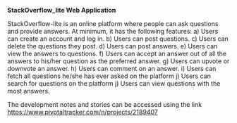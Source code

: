 **StackOverflow_lite Web Application**

StackOverflow-lite is an online platform where people can ask questions and provide answers. At minimum, it has the following features:
a) Users can create an account and log in.
b) Users can post questions.
c) Users can delete the questions they post.
d) Users can post answers.
e) Users can view the answers to questions.
f) Users can accept an answer out of all the answers to his/her question as the preferred answer. 
g) Users can upvote or downvote an answer.
h) Users can comment on an answer.
i) Users can fetch all questions he/she has ever asked on the platform
j) Users can search for questions on the platform
j) Users can view questions with the most answers.

 The development notes and stories can be accessed using the 
link https://www.pivotaltracker.com/n/projects/2189407




